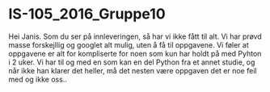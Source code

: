 # IS-105_2016_Gruppe10
Hei Janis. 
Som du ser på innleveringen, så har vi ikke fått til alt. Vi har prøvd masse forskejllig og googlet alt mulig, uten å få til oppgavene. 
Vi føler at oppgavene er alt for kompliserte for noen som kun har holdt på med Pyhton i 2 uker. Vi har til og med en som kan en del Python fra et annet studie, og når ikke han klarer det heller, må det nesten være oppgaven det er noe feil med og ikke oss..
